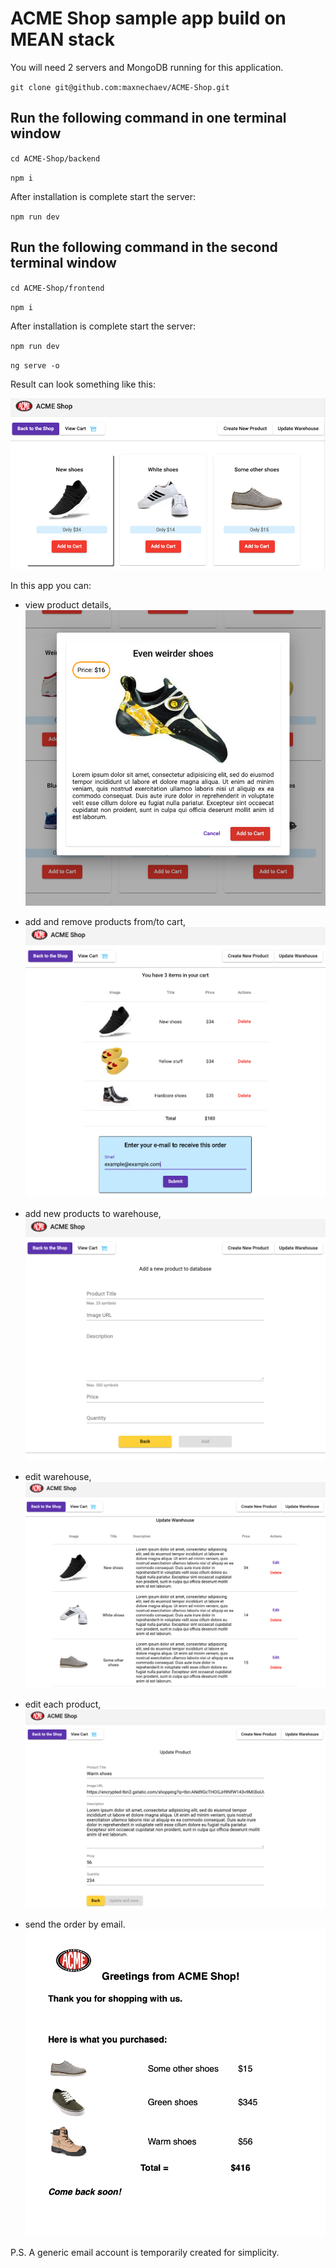 # ACME Shop sample app build on MEAN stack

You will need 2 servers and MongoDB running for this application.

`git clone git@github.com:maxnechaev/ACME-Shop.git`

## Run the following command in one terminal window

`cd ACME-Shop/backend`

`npm i`

After installation is complete start the server:

`npm run dev`

## Run the following command in the second terminal window

`cd ACME-Shop/frontend`

`npm i`

After installation is complete start the server:

`npm run dev`

`ng serve -o`


Result can look something like this:

!["ACME-Shop"](https://github.com/maxnechaev/ACME-Shop/blob/master/frontend/src/assets/screenshots/img1.png)

In this app you can:
- view product details,
!["ACME-Shop"](https://github.com/maxnechaev/ACME-Shop/blob/master/frontend/src/assets/screenshots/img2.png)

- add and remove products from/to cart,
!["ACME-Shop"](https://github.com/maxnechaev/ACME-Shop/blob/master/frontend/src/assets/screenshots/img3.png)

- add new products to warehouse,
!["ACME-Shop"](https://github.com/maxnechaev/ACME-Shop/blob/master/frontend/src/assets/screenshots/img4.png)

- edit warehouse,
!["ACME-Shop"](https://github.com/maxnechaev/ACME-Shop/blob/master/frontend/src/assets/screenshots/img5.png)

- edit each product,
!["ACME-Shop"](https://github.com/maxnechaev/ACME-Shop/blob/master/frontend/src/assets/screenshots/img6.png)

- send the order by email.
!["ACME-Shop"](https://github.com/maxnechaev/ACME-Shop/blob/master/frontend/src/assets/screenshots/img7.png)

P.S. A generic email account is temporarily created for simplicity.  
